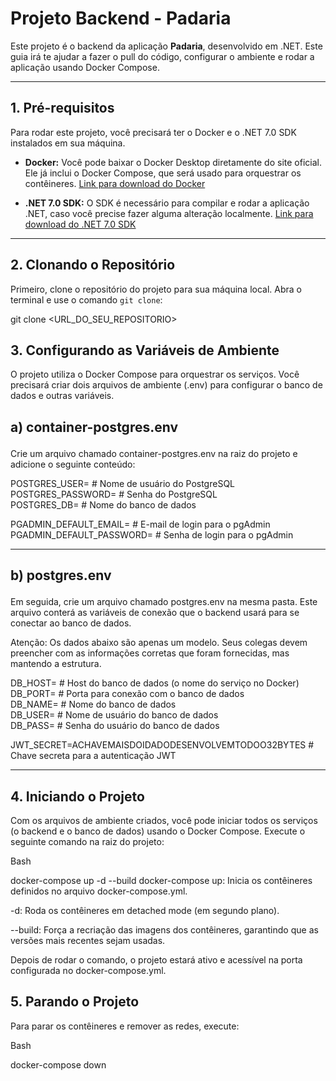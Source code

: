 # Projeto Backend - Padaria

Este projeto é o backend da aplicação **Padaria**, desenvolvido em .NET. Este guia irá te ajudar a fazer o pull do código, configurar o ambiente e rodar a aplicação usando Docker Compose.

---
## 1. Pré-requisitos

Para rodar este projeto, você precisará ter o Docker e o .NET 7.0 SDK instalados em sua máquina.

- **Docker:**
  Você pode baixar o Docker Desktop diretamente do site oficial. Ele já inclui o Docker Compose, que será usado para orquestrar os contêineres.
  [Link para download do Docker](https://www.docker.com/products/docker-desktop/)

- **.NET 7.0 SDK:**
  O SDK é necessário para compilar e rodar a aplicação .NET, caso você precise fazer alguma alteração localmente.
  [Link para download do .NET 7.0 SDK](https://dotnet.microsoft.com/download/dotnet/7.0)

---
## 2. Clonando o Repositório

Primeiro, clone o repositório do projeto para sua máquina local. Abra o terminal e use o comando `git clone`:

git clone <URL_DO_SEU_REPOSITORIO>

## 3. Configurando as Variáveis de Ambiente
O projeto utiliza o Docker Compose para orquestrar os serviços. Você precisará criar dois arquivos de ambiente (.env) para configurar o banco de dados e outras variáveis.

## <p>a) container-postgres.env</p>
Crie um arquivo chamado container-postgres.env na raiz do projeto e adicione o seguinte conteúdo:

POSTGRES_USER= # Nome de usuário do PostgreSQL<br>
POSTGRES_PASSWORD= # Senha do PostgreSQL<br>
POSTGRES_DB= # Nome do banco de dados<br>

PGADMIN_DEFAULT_EMAIL= # E-mail de login para o pgAdmin
PGADMIN_DEFAULT_PASSWORD= # Senha de login para o pgAdmin
____________________________________________________________________________________________________

## <p>b) postgres.env</p>
Em seguida, crie um arquivo chamado postgres.env na mesma pasta. Este arquivo conterá as variáveis de conexão que o backend usará para se conectar ao banco de dados.

Atenção: Os dados abaixo são apenas um modelo. Seus colegas devem preencher com as informações corretas que foram fornecidas, mas mantendo a estrutura.

DB_HOST= # Host do banco de dados (o nome do serviço no Docker)<br>
DB_PORT= # Porta para conexão com o banco de dados<br>
DB_NAME= # Nome do banco de dados<br>
DB_USER= # Nome de usuário do banco de dados<br>
DB_PASS= # Senha do usuário do banco de dados<br>

JWT_SECRET=ACHAVEMAISDOIDADODESENVOLVEMTODOO32BYTES # Chave secreta para a autenticação JWT
____________________________________________________________________________________________________

## 4. Iniciando o Projeto
Com os arquivos de ambiente criados, você pode iniciar todos os serviços (o backend e o banco de dados) usando o Docker Compose. Execute o seguinte comando na raiz do projeto:

Bash

docker-compose up -d --build
docker-compose up: Inicia os contêineres definidos no arquivo docker-compose.yml.

-d: Roda os contêineres em detached mode (em segundo plano).

--build: Força a recriação das imagens dos contêineres, garantindo que as versões mais recentes sejam usadas.

Depois de rodar o comando, o projeto estará ativo e acessível na porta configurada no docker-compose.yml.

## 5. Parando o Projeto
Para parar os contêineres e remover as redes, execute:

Bash

docker-compose down
